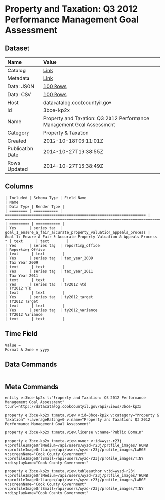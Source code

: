 # Property and Taxation: Q3 2012 Performance Management Goal Assessment

## Dataset

| Name | Value |
| :--- | :---- |
| Catalog | [Link](https://catalog.data.gov/dataset/property-and-taxation-q3-2012-performance-management-goal-assessment-d6592) |
| Metadata | [Link](https://datacatalog.cookcountyil.gov/api/views/3bce-kp2x) |
| Data: JSON | [100 Rows](https://datacatalog.cookcountyil.gov/api/views/3bce-kp2x/rows.json?max_rows=100) |
| Data: CSV | [100 Rows](https://datacatalog.cookcountyil.gov/api/views/3bce-kp2x/rows.csv?max_rows=100) |
| Host | datacatalog.cookcountyil.gov |
| Id | 3bce-kp2x |
| Name | Property and Taxation: Q3 2012 Performance Management Goal Assessment |
| Category | Property & Taxation |
| Created | 2012-10-18T03:11:01Z |
| Publication Date | 2014-10-27T16:38:55Z |
| Rows Updated | 2014-10-27T16:38:49Z |

## Columns

```ls
| Included | Schema Type | Field Name                                                       | Name                                                                    | Data Type | Render Type |
| ======== | =========== | ================================================================ | ======================================================================= | ========= | =========== |
| Yes      | series tag  | goal_1_ensure_a_fair_accurate_property_valuation_appeals_process | Goal 1: Ensure A Fair & Accurate Property Valuation & Appeals Process * | text      | text        |
| Yes      | series tag  | reporting_office                                                 | Reporting Office                                                        | text      | text        |
| Yes      | series tag  | tax_year_2009                                                    | Tax Year 2009                                                           | text      | text        |
| Yes      | series tag  | tax_year_2011                                                    | Tax Year 2011                                                           | text      | text        |
| Yes      | series tag  | ty2012_ytd                                                       | TY2012 YTD                                                              | text      | text        |
| Yes      | series tag  | ty2012_target                                                    | TY2012 Target                                                           | text      | text        |
| Yes      | series tag  | ty2012_variance                                                  | TY2012 Variance                                                         | text      | text        |
```

## Time Field

```ls
Value = 
Format & Zone = yyyy
```

## Data Commands

```ls
```

## Meta Commands

```ls
entity e:3bce-kp2x l:"Property and Taxation: Q3 2012 Performance Management Goal Assessment" t:url=https://datacatalog.cookcountyil.gov/api/views/3bce-kp2x

property e:3bce-kp2x t:meta.view v:id=3bce-kp2x v:category="Property & Taxation" v:averageRating=0 v:name="Property and Taxation: Q3 2012 Performance Management Goal Assessment"

property e:3bce-kp2x t:meta.view.license v:name="Public Domain"

property e:3bce-kp2x t:meta.view.owner v:id=wyzd-r23j v:profileImageUrlMedium=/api/users/wyzd-r23j/profile_images/THUMB v:profileImageUrlLarge=/api/users/wyzd-r23j/profile_images/LARGE v:screenName="Cook County Government" v:profileImageUrlSmall=/api/users/wyzd-r23j/profile_images/TINY v:displayName="Cook County Government"

property e:3bce-kp2x t:meta.view.tableauthor v:id=wyzd-r23j v:profileImageUrlMedium=/api/users/wyzd-r23j/profile_images/THUMB v:profileImageUrlLarge=/api/users/wyzd-r23j/profile_images/LARGE v:screenName="Cook County Government" v:profileImageUrlSmall=/api/users/wyzd-r23j/profile_images/TINY v:displayName="Cook County Government"
```